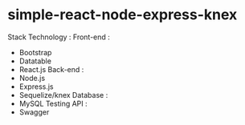 # simple-react-node-express-knex
Stack Technology : 
Front-end : 
  - Bootstrap
  - Datatable
  - React.js
Back-end :
  - Node.js
  - Express.js
  - Sequelize/knex
Database : 
  - MySQL
Testing API : 
  - Swagger
